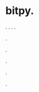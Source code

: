# bitpy.
.
.
.
.












.






















































.
























.



























.
















































.
